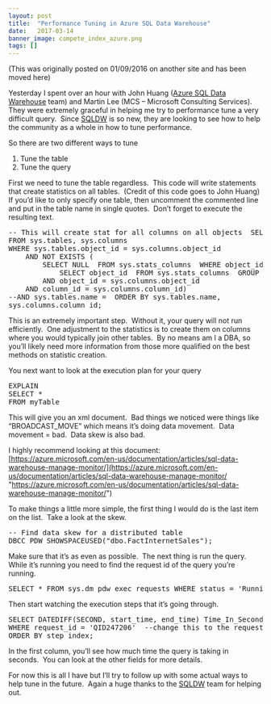 ```yaml
---
layout: post
title:  "Performance Tuning in Azure SQL Data Warehouse"
date:   2017-03-14
banner_image: compete_index_azure.png
tags: []
---
```


(This was originally posted on 01/09/2016 on another site and has been moved here) 

Yesterday I spent over an hour with John Huang ([Azure SQL Data Warehouse](https://azure.microsoft.com/en-us/services/sql-data-warehouse/) team) and Martin Lee (MCS – Microsoft Consulting Services).  They were extremely graceful in helping me try to performance tune a very difficult query.  Since [SQLDW](https://azure.microsoft.com/en-us/services/sql-data-warehouse/) is so new, they are looking to see how to help the community as a whole in how to tune performance. 

So there are two different ways to tune

1.  Tune the table
2.  Tune the query

First we need to tune the table regardless.  This code will write statements that create statistics on all tables.  (Credit of this code goes to John Huang)  If you’d like to only specify one table, then uncomment the commented line and put in the table name in single quotes.  Don’t forget to execute the resulting text.

<pre>-- This will create stat for all columns on all objects  SELECT 'CREATE STATISTICS [' + sys.tables.name + '_' + sys.columns.name + '_stat] ON dbo.[' + sys.tables.name + '] ([' + sys.columns.name + ']);' AS '--CREATE STATS'
FROM sys.tables, sys.columns
WHERE sys.tables.object_id = sys.columns.object_id
	AND NOT EXISTS (
		SELECT NULL  FROM sys.stats_columns  WHERE object_id IN (
			SELECT object_id  FROM sys.stats_columns  GROUP BY object_id  HAVING Count(*) = 1)
		AND object_id = sys.columns.object_id
	AND column_id = sys.columns.column_id)
--AND sys.tables.name =  ORDER BY sys.tables.name,
sys.columns.column_id;</pre>

This is an extremely important step.  Without it, your query will not run efficiently.  One adjustment to the statistics is to create them on columns where you would typically join other tables.  By no means am I a DBA, so you’ll likely need more information from those more qualified on the best methods on statistic creation. 

You next want to look at the execution plan for your query

<pre>EXPLAIN
SELECT *
FROM myTable</pre>

This will give you an xml document.  Bad things we noticed were things like “BROADCAST_MOVE” which means it’s doing data movement.  Data movement = bad.  Data skew is also bad. 

I highly recommend looking at this document: [https://azure.microsoft.com/en-us/documentation/articles/sql-data-warehouse-manage-monitor/](https://azure.microsoft.com/en-us/documentation/articles/sql-data-warehouse-manage-monitor/ "https://azure.microsoft.com/en-us/documentation/articles/sql-data-warehouse-manage-monitor/") 

To make things a little more simple, the first thing I would do is the last item on the list.  Take a look at the skew.

<pre>-- Find data skew for a distributed table
DBCC PDW_SHOWSPACEUSED("dbo.FactInternetSales");</pre>

Make sure that it’s as even as possible.  The next thing is run the query.  While it’s running you need to find the request id of the query you’re running.

<pre>SELECT * FROM sys.dm_pdw_exec_requests WHERE status = 'Running';</pre>

Then start watching the execution steps that it’s going through.

<pre>SELECT DATEDIFF(SECOND, start_time, end_time) Time_In_Seconds, * FROM sys.dm_pdw_request_steps
WHERE request_id = 'QID247206'  --change this to the request id from the previous query
ORDER BY step_index;</pre>

In the first column, you’ll see how much time the query is taking in seconds.  You can look at the other fields for more details. 

For now this is all I have but I’ll try to follow up with some actual ways to help tune in the future.  Again a huge thanks to the [SQLDW](https://azure.microsoft.com/en-us/services/sql-data-warehouse/) team for helping out.